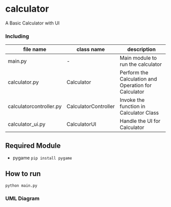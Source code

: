 # calculator
A Basic Calculator with UI

### Including

| file name               | class name           | description                                          |
|-------------------------|----------------------|------------------------------------------------------|
| main.py                 | -                    | Main module to run the calculator                    |
| calculator.py           | Calculator           | Perform the Calculation and Operation for Calculator |
| calculatorcontroller.py | CalculatorController | Invoke the function in Calculator Class              |
| calculator_ui.py        | CalculatorUI         | Handle the UI for Calculator                         |

## Required Module
- pygame `` pip install pygame ``

## How to run

``python main.py``

### UML Diagram

